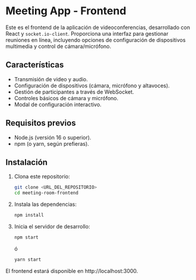 # Meeting App - Frontend

Este es el frontend de la aplicación de videoconferencias, desarrollado con React y `socket.io-client`. Proporciona una interfaz para gestionar reuniones en línea, incluyendo opciones de configuración de dispositivos multimedia y control de cámara/micrófono.

## Características

- Transmisión de video y audio.
- Configuración de dispositivos (cámara, micrófono y altavoces).
- Gestión de participantes a través de WebSocket.
- Controles básicos de cámara y micrófono.
- Modal de configuración interactivo.

## Requisitos previos

- Node.js (versión 16 o superior).
- npm (o yarn, según prefieras).

## Instalación

1. Clona este repositorio:
   ```bash
   git clone <URL_DEL_REPOSITORIO>
   cd meeting-room-frontend

2. Instala las dependencias:
    ```bash
    npm install
3. Inicia el servidor de desarrollo:
     ```bash
     npm start
      ```
     ó
      ```bash
      yarn start

El frontend estará disponible en http://localhost:3000.
